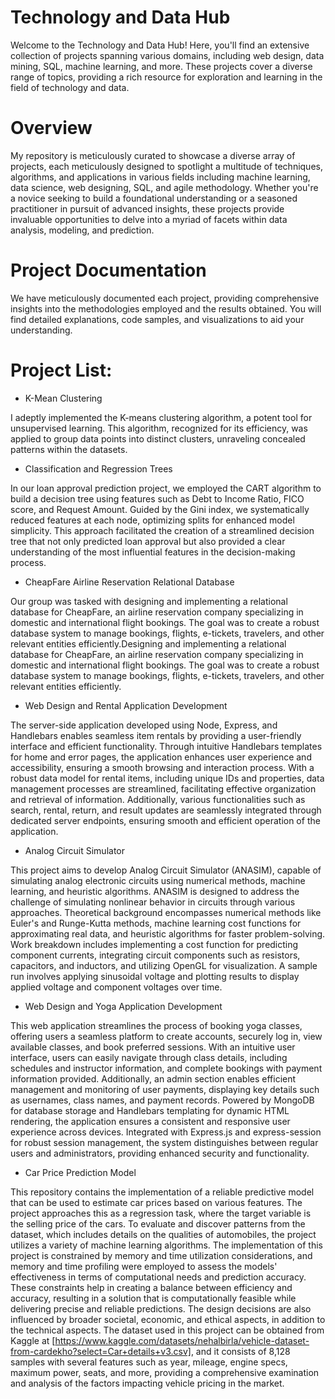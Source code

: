 # Technology and Data Hub

Welcome to the Technology and Data Hub! Here, you'll find an extensive collection of projects spanning various domains, including web design, data mining, SQL, machine learning, and more. These projects cover a diverse range of topics, providing a rich resource for exploration and learning in the field of technology and data.

# Overview

My repository is meticulously curated to showcase a diverse array of projects, each meticulously designed to spotlight a multitude of techniques, algorithms, and applications in various fields including machine learning, data science, web designing, SQL, and agile methodology. Whether you're a novice seeking to build a foundational understanding or a seasoned practitioner in pursuit of advanced insights, these projects provide invaluable opportunities to delve into a myriad of facets within data analysis, modeling, and prediction.


# Project Documentation
We have meticulously documented each project, providing comprehensive insights into the methodologies employed and the results obtained. You will find detailed explanations, code samples, and visualizations to aid your understanding.

# Project List:

- K-Mean Clustering

I adeptly implemented the K-means clustering algorithm, a potent tool for unsupervised learning. This algorithm, recognized for its efficiency, was applied to group data points into distinct clusters, unraveling concealed patterns within the datasets. 

- Classification and Regression Trees

In our loan approval prediction project, we employed the CART algorithm to build a decision tree using features such as Debt to Income Ratio, FICO score, and Request Amount. Guided by the Gini index, we systematically reduced features at each node, optimizing splits for enhanced model simplicity. This approach facilitated the creation of a streamlined decision tree that not only predicted loan approval but also provided a clear understanding of the most influential features in the decision-making process.

- CheapFare Airline Reservation Relational Database

Our group was tasked with designing and implementing a relational database for CheapFare, an airline reservation company specializing in domestic and international flight bookings. The goal was to create a robust database system to manage bookings, flights, e-tickets, travelers, and other relevant entities efficiently.Designing and implementing a relational database for CheapFare, an airline reservation company specializing in domestic and international flight bookings. The goal was to create a robust database system to manage bookings, flights, e-tickets, travelers, and other relevant entities efficiently.

- Web Design and Rental Application Development

The server-side application developed using Node, Express, and Handlebars enables seamless item rentals by providing a user-friendly interface and efficient functionality. Through intuitive Handlebars templates for home and error pages, the application enhances user experience and accessibility, ensuring a smooth browsing and interaction process. With a robust data model for rental items, including unique IDs and properties, data management processes are streamlined, facilitating effective organization and retrieval of information. Additionally, various functionalities such as search, rental, return, and result updates are seamlessly integrated through dedicated server endpoints, ensuring smooth and efficient operation of the application.

- Analog Circuit Simulator

This project aims to develop Analog Circuit Simulator (ANASIM), capable of simulating analog electronic circuits using numerical methods, machine learning, and heuristic algorithms. ANASIM is designed to address the challenge of simulating nonlinear behavior in circuits through various approaches. Theoretical background encompasses numerical methods like Euler's and Runge-Kutta methods, machine learning cost functions for approximating real data, and heuristic algorithms for faster problem-solving. Work breakdown includes implementing a cost function for predicting component currents, integrating circuit components such as resistors, capacitors, and inductors, and utilizing OpenGL for visualization. A sample run involves applying sinusoidal voltage and plotting results to display applied voltage and component voltages over time.

- Web Design and Yoga Application Development

This web application streamlines the process of booking yoga classes, offering users a seamless platform to create accounts, securely log in, view available classes, and book preferred sessions. With an intuitive user interface, users can easily navigate through class details, including schedules and instructor information, and complete bookings with payment information provided. Additionally, an admin section enables efficient management and monitoring of user payments, displaying key details such as usernames, class names, and payment records. Powered by MongoDB for database storage and Handlebars templating for dynamic HTML rendering, the application ensures a consistent and responsive user experience across devices. Integrated with Express.js and express-session for robust session management, the system distinguishes between regular users and administrators, providing enhanced security and functionality.

- Car Price Prediction Model

This repository contains the implementation of a reliable predictive model that can be used to estimate car prices based on various features. The project approaches this as a regression task, where the target variable is the selling price of the cars. To evaluate and discover patterns from the dataset, which includes details on the qualities of automobiles, the project utilizes a variety of machine learning algorithms. The implementation of this project is constrained by memory and time utilization considerations, and memory and time profiling were employed to assess the models' effectiveness in terms of computational needs and prediction accuracy. These constraints help in creating a balance between efficiency and accuracy, resulting in a solution that is computationally feasible while delivering precise and reliable predictions. The design decisions are also influenced by broader societal, economic, and ethical aspects, in addition to the technical aspects. The dataset used in this project can be obtained from Kaggle at [https://www.kaggle.com/datasets/nehalbirla/vehicle-dataset-from-cardekho?select=Car+details+v3.csv], and it consists of 8,128 samples with several features such as year, mileage, engine specs, maximum power, seats, and more, providing a comprehensive examination and analysis of the factors impacting vehicle pricing in the market.
